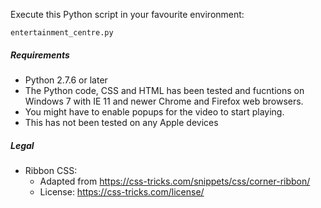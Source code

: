 
Execute this Python script in your favourite environment:

`entertainment_centre.py`

##### Requirements
- Python 2.7.6 or later
- The Python code, CSS and HTML has been tested and fucntions on Windows 7 with IE 11 and newer Chrome and Firefox web browsers.
- You might have to enable popups for the video to start playing.
- This has not been tested on any Apple devices

##### Legal
* Ribbon CSS:
  - Adapted from https://css-tricks.com/snippets/css/corner-ribbon/
  - License: https://css-tricks.com/license/
